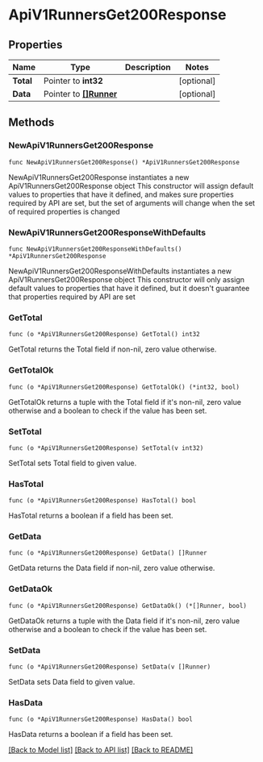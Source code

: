 # ApiV1RunnersGet200Response

## Properties

Name | Type | Description | Notes
------------ | ------------- | ------------- | -------------
**Total** | Pointer to **int32** |  | [optional] 
**Data** | Pointer to [**[]Runner**](Runner.md) |  | [optional] 

## Methods

### NewApiV1RunnersGet200Response

`func NewApiV1RunnersGet200Response() *ApiV1RunnersGet200Response`

NewApiV1RunnersGet200Response instantiates a new ApiV1RunnersGet200Response object
This constructor will assign default values to properties that have it defined,
and makes sure properties required by API are set, but the set of arguments
will change when the set of required properties is changed

### NewApiV1RunnersGet200ResponseWithDefaults

`func NewApiV1RunnersGet200ResponseWithDefaults() *ApiV1RunnersGet200Response`

NewApiV1RunnersGet200ResponseWithDefaults instantiates a new ApiV1RunnersGet200Response object
This constructor will only assign default values to properties that have it defined,
but it doesn't guarantee that properties required by API are set

### GetTotal

`func (o *ApiV1RunnersGet200Response) GetTotal() int32`

GetTotal returns the Total field if non-nil, zero value otherwise.

### GetTotalOk

`func (o *ApiV1RunnersGet200Response) GetTotalOk() (*int32, bool)`

GetTotalOk returns a tuple with the Total field if it's non-nil, zero value otherwise
and a boolean to check if the value has been set.

### SetTotal

`func (o *ApiV1RunnersGet200Response) SetTotal(v int32)`

SetTotal sets Total field to given value.

### HasTotal

`func (o *ApiV1RunnersGet200Response) HasTotal() bool`

HasTotal returns a boolean if a field has been set.

### GetData

`func (o *ApiV1RunnersGet200Response) GetData() []Runner`

GetData returns the Data field if non-nil, zero value otherwise.

### GetDataOk

`func (o *ApiV1RunnersGet200Response) GetDataOk() (*[]Runner, bool)`

GetDataOk returns a tuple with the Data field if it's non-nil, zero value otherwise
and a boolean to check if the value has been set.

### SetData

`func (o *ApiV1RunnersGet200Response) SetData(v []Runner)`

SetData sets Data field to given value.

### HasData

`func (o *ApiV1RunnersGet200Response) HasData() bool`

HasData returns a boolean if a field has been set.


[[Back to Model list]](../README.md#documentation-for-models) [[Back to API list]](../README.md#documentation-for-api-endpoints) [[Back to README]](../README.md)


